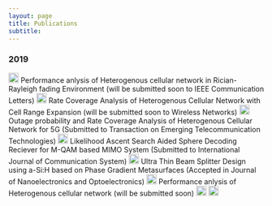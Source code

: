 ```yaml
---
layout: page
title: Publications
subtitle: 
---
```



### 2019

<img src="../img/journal-article.png" height="20px">
Performance anlysis of Heterogenous cellular network in Rician-Rayleigh fading Environment (will be submitted soon to IEEE Communication Letters)

<img src="../img/journal-article.png" height="20px">
Rate Coverage Analysis of Heterogenous Cellular Network with Cell Range Expansion (will be submitted soon to Wireless Networks)

<img src="../img/journal-article.png" height="20px">
Outage probability and Rate Coverage Analysis of Heterogenous Cellular Network for 5G (Submitted to Transaction on Emerging Telecommunication Technologies)

<img src="../img/journal-article.png" height="20px">
Likelihood Ascent Search Aided Sphere Decoding Reciever for M-QAM based MIMO System (Submitted to International Journal of Communication System)

<img src="../img/journal-article.png" height="20px">
Ultra Thin Beam Splitter Design using a-Si:H based on Phase Gradient Metasurfaces (Accepted in Journal of Nanoelectronics and Optoelectronics)

<img src="../img/conference-paper.png" height="20px">
Performance anlysis of Heterogenous cellular network (will be submitted soon)


<img src="../img/workshop-paper.png" height="20px">


<img src="../img/book-chapter.png" height="20px">










































